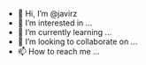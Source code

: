 - 👋 Hi, I’m @javirz
- 👀 I’m interested in ...
- 🌱 I’m currently learning ...
- 💞️ I’m looking to collaborate on ...
- 📫 How to reach me ...

<!---
javirz/javirz is a ✨ special ✨ repository because its `README.md` (this file) appears on your GitHub profile.
You can click the Preview link to take a look at your changes.
--->
